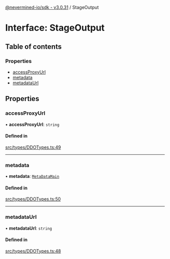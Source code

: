 [@nevermined-io/sdk - v3.0.31](../code-reference.md) / StageOutput

# Interface: StageOutput

## Table of contents

### Properties

- [accessProxyUrl](StageOutput.md#accessproxyurl)
- [metadata](StageOutput.md#metadata)
- [metadataUrl](StageOutput.md#metadataurl)

## Properties

### accessProxyUrl

• **accessProxyUrl**: `string`

#### Defined in

[src/types/DDOTypes.ts:49](https://github.com/nevermined-io/sdk-js/blob/1c7b11ad598c195e6a484cc8f4ca9cc52a947a9f/src/types/DDOTypes.ts#L49)

---

### metadata

• **metadata**: [`MetaDataMain`](MetaDataMain.md)

#### Defined in

[src/types/DDOTypes.ts:50](https://github.com/nevermined-io/sdk-js/blob/1c7b11ad598c195e6a484cc8f4ca9cc52a947a9f/src/types/DDOTypes.ts#L50)

---

### metadataUrl

• **metadataUrl**: `string`

#### Defined in

[src/types/DDOTypes.ts:48](https://github.com/nevermined-io/sdk-js/blob/1c7b11ad598c195e6a484cc8f4ca9cc52a947a9f/src/types/DDOTypes.ts#L48)
